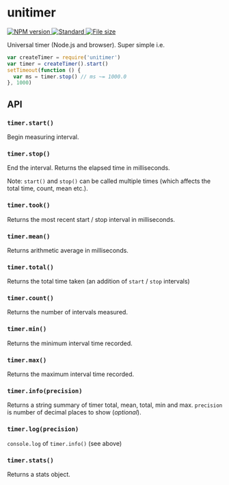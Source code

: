 # unitimer

<a href="https://npmjs.org/package/unitimer">
  <img
    src="https://img.shields.io/npm/v/unitimer.svg?style=flat-square"
    alt="NPM version" />
</a>
<a href="https://standardjs.com">
  <img
    src="https://img.shields.io/badge/code%20style-standard-brightgreen.svg?style=flat-square"
    alt="Standard" />
</a>
<a href="https://npmcdn.com/unitimer/dist/unitimer.min.js">
   <img
    src="https://badge-size.herokuapp.com/WebSeed/unitimer/master/dist/unitimer.min.js.svg?compression=gzip"
    alt="File size" />
</a>

Universal timer (Node.js and browser). Super simple i.e.

```js
var createTimer = require('unitimer')
var timer = createTimer().start()
setTimeout(function () {
  var ms = timer.stop() // ms ~= 1000.0
}, 1000)
```

## API

### `timer.start()`

Begin measuring interval.

### `timer.stop()`

End the interval. Returns the elapsed time in milliseconds.

Note: `start()` and `stop()` can be called multiple times (which affects the total time, count, mean etc.).

### `timer.took()`

Returns the most recent start / stop interval in milliseconds.

### `timer.mean()`

Returns arithmetic average in milliseconds.

### `timer.total()`

Returns the total time taken (an addition of `start` / `stop` intervals)

### `timer.count()`

Returns the number of intervals measured.

### `timer.min()`

Returns the minimum interval time recorded.

### `timer.max()`

Returns the maximum interval time recorded.

### `timer.info(precision)`

Returns a string summary of timer total, mean, total, min and max. `precision` is number of decimal places to show (_optional_).

### `timer.log(precision)`

`console.log` of `timer.info()` (see above)

### `timer.stats()`

Returns a stats object.
